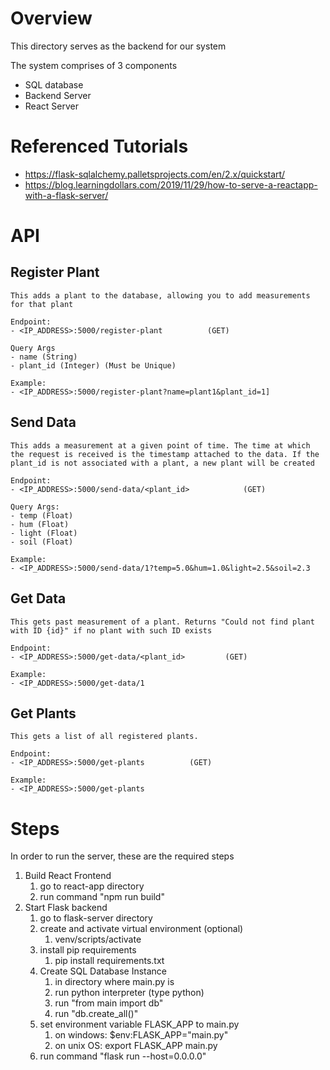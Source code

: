 # Overview

This directory serves as the backend for our system

The system comprises of 3 components
- SQL database
- Backend Server
- React Server

# Referenced Tutorials
- https://flask-sqlalchemy.palletsprojects.com/en/2.x/quickstart/
- https://blog.learningdollars.com/2019/11/29/how-to-serve-a-reactapp-with-a-flask-server/


# API

## Register Plant 
	This adds a plant to the database, allowing you to add measurements for that plant

	Endpoint:
	- <IP_ADDRESS>:5000/register-plant			(GET)

	Query Args
	- name (String)
	- plant_id (Integer) (Must be Unique)

	Example:
	- <IP_ADDRESS>:5000/register-plant?name=plant1&plant_id=1]

## Send Data
	This adds a measurement at a given point of time. The time at which the request is received is the timestamp attached to the data. If the plant_id is not associated with a plant, a new plant will be created

	Endpoint:
	- <IP_ADDRESS>:5000/send-data/<plant_id>			(GET)

	Query Args:
	- temp (Float)
	- hum (Float)
	- light (Float)
	- soil (Float)

	Example:
	- <IP_ADDRESS>:5000/send-data/1?temp=5.0&hum=1.0&light=2.5&soil=2.3

## Get Data
	This gets past measurement of a plant. Returns "Could not find plant with ID {id}" if no plant with such ID exists

	Endpoint:
	- <IP_ADDRESS>:5000/get-data/<plant_id>			(GET)

	Example:
	- <IP_ADDRESS>:5000/get-data/1

## Get Plants
	This gets a list of all registered plants.

	Endpoint:
	- <IP_ADDRESS>:5000/get-plants			(GET)

	Example:
	- <IP_ADDRESS>:5000/get-plants

# Steps

In order to run the server, these are the required steps

1) Build React Frontend
   1) go to react-app directory
   2) run command "npm run build"
2) Start Flask backend
   1) go to flask-server directory
   2) create and activate virtual environment (optional)
      1) venv/scripts/activate
   3) install pip requirements
      1) pip install requirements.txt
   4) Create SQL Database Instance
      1) in directory where main.py is
      2) run python interpreter (type python)
      3) run "from main import db"
      4) run "db.create_all()"
   5) set environment variable FLASK_APP to main.py
      1) on windows:	$env:FLASK_APP="main.py"
      2) on unix OS:	export FLASK_APP main.py
   6) run command "flask run --host=0.0.0.0"